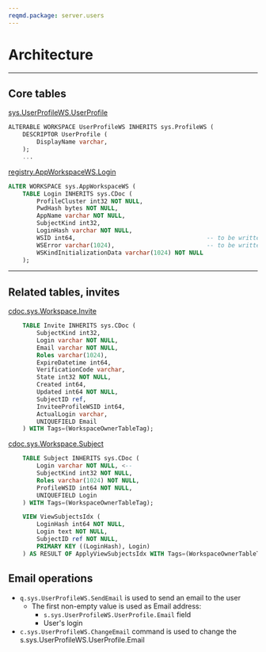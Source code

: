 ```yaml
---
reqmd.package: server.users
---
```


# Architecture

---

## Core tables

[sys.UserProfileWS.UserProfile](https://github.com/voedger/voedger/blob/ecb97b1f282e2b1d4e19b1ab0394fa4eacafcbdd/pkg/sys/userprofile.vsql#L4)
```sql
ALTERABLE WORKSPACE UserProfileWS INHERITS sys.ProfileWS (
	DESCRIPTOR UserProfile (
		DisplayName varchar,
	);
    ...
```

[registry.AppWorkspaceWS.Login](https://github.com/voedger/voedger/blob/ecb97b1f282e2b1d4e19b1ab0394fa4eacafcbdd/pkg/registry/appws.vsql#L6)
```sql
ALTER WORKSPACE sys.AppWorkspaceWS (
	TABLE Login INHERITS sys.CDoc (
		ProfileCluster int32 NOT NULL,
		PwdHash bytes NOT NULL,
		AppName varchar NOT NULL,
		SubjectKind int32,
		LoginHash varchar NOT NULL,
		WSID int64,                                     -- to be written after workspace init
		WSError varchar(1024),                          -- to be written after workspace init
		WSKindInitializationData varchar(1024) NOT NULL
	);
```
---

## Related tables, invites

[cdoc.sys.Workspace.Invite](https://github.com/voedger/voedger/blob/b1a796a9d8479f4a1ed9d30f21ed7a27a523d60a/pkg/sys/sys.vsql#L81)
```sql
	TABLE Invite INHERITS sys.CDoc (
		SubjectKind int32,
		Login varchar NOT NULL,
		Email varchar NOT NULL,
		Roles varchar(1024),
		ExpireDatetime int64,
		VerificationCode varchar,
		State int32 NOT NULL,
		Created int64,
		Updated int64 NOT NULL,
		SubjectID ref,
		InviteeProfileWSID int64,
		ActualLogin varchar,
		UNIQUEFIELD Email
	) WITH Tags=(WorkspaceOwnerTableTag);
```

[cdoc.sys.Workspace.Subject](https://github.com/voedger/voedger/blob/b1a796a9d8479f4a1ed9d30f21ed7a27a523d60a/pkg/sys/sys.vsql#L73)
```sql
	TABLE Subject INHERITS sys.CDoc (
		Login varchar NOT NULL, <--
		SubjectKind int32 NOT NULL,
		Roles varchar(1024) NOT NULL,
		ProfileWSID int64 NOT NULL,
		UNIQUEFIELD Login
	) WITH Tags=(WorkspaceOwnerTableTag);

	VIEW ViewSubjectsIdx (
		LoginHash int64 NOT NULL,
		Login text NOT NULL,
		SubjectID ref NOT NULL,
		PRIMARY KEY ((LoginHash), Login)
	) AS RESULT OF ApplyViewSubjectsIdx WITH Tags=(WorkspaceOwnerTableTag);
```

## Email operations

- `q.sys.UserProfileWS.SendEmail` is used to send an email to the user
  - The first non-empty value is used as Email address:
    - `s.sys.UserProfileWS.UserProfile.Email` field
    - User's login
- `c.sys.UserProfileWS.ChangeEmail` command is used to change the s.sys.UserProfileWS.UserProfile.Email
